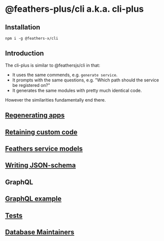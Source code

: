 # @feathers-plus/cli a.k.a. cli-plus

## Installation

`npm i -g @feathers-x/cli`

## Introduction

The cli-plus is similar to @feathersjs/cli in that:
- It uses the same commends, e.g. `generate service`.
- It prompts with the same questions, e.g. "Which path should the service be registered on?"
- It generates the same modules with pretty much identical code.

However the similarities fundamentally end there.

## [Regenerating apps](./docs/regenerating-apps.md)

## [Retaining custom code](./docs/retaining-custom-code.md)

## [Feathers service models](./docs/feathers-service-models.md)

## [Writing JSON-schema](./docs/writing-json-schema.md)

## GraphQL

## [GraphQL example](./docs/graphql-example.md)

## [Tests](./docs/tests.md)

## [Database Maintainers](./docs/database-maintainers.md)